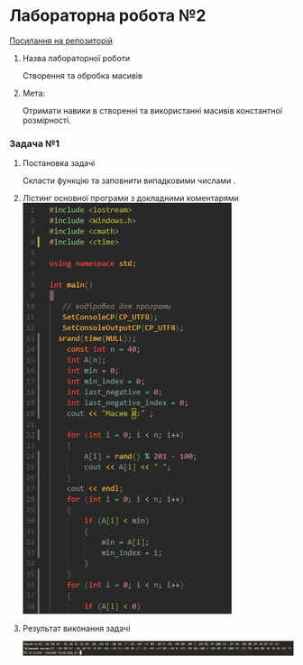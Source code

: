 #  Лабораторна робота №2
[Посилання на репозиторій](https://github.com/s1ntt/lab_4)

1. Назва лабораторної роботи
   
    Створення та обробка масивів

2. Мета:

    Отримати навики в створенні та використанні масивів константної розмірності. 
 
###  Задача №1

1. Постановка задачі

    Скласти функцію та заповнити випадковими числами .

2. Лістинг основної програми з докладними коментарями
    ![Лістинг](/images/code_task_1.jpg)

3. Результат виконання задачі

    ![Скріншот до задачі номер один](/images/result_task_1.jpg)